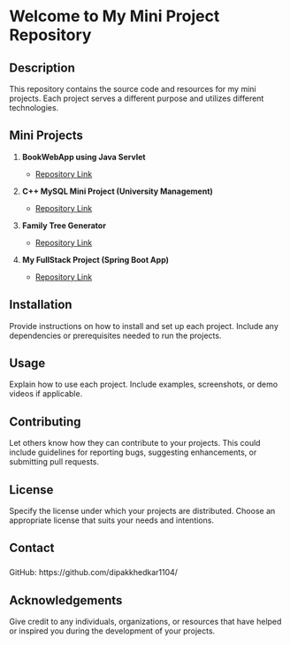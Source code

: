 # Welcome to My Mini Project Repository

## Description
This repository contains the source code and resources for my mini projects. Each project serves a different purpose and utilizes different technologies.

## Mini Projects

1. **BookWebApp using Java Servlet**
   - [Repository Link](https://github.com/dipakkhedkar1104/Mini-Projects/tree/main/BookWebApp-Java-Servlet)

2. **C++ MySQL Mini Project (University Management)**
   - [Repository Link](https://github.com/dipakkhedkar1104/Mini-Projects/tree/main/C%2B%2B%20_MySQL_Mini_project/MyProjectsCPP)

3. **Family Tree Generator**
   - [Repository Link](https://github.com/dipakkhedkar1104/Mini-Projects/tree/main/Family-Tree-Generator)

4. **My FullStack Project (Spring Boot App)**
   - [Repository Link](https://github.com/dipakkhedkar1104/Mini-Projects/tree/main/My_FullStack_Project_SpringB-react)

## Installation
Provide instructions on how to install and set up each project. Include any dependencies or prerequisites needed to run the projects.

## Usage
Explain how to use each project. Include examples, screenshots, or demo videos if applicable.

## Contributing
Let others know how they can contribute to your projects. This could include guidelines for reporting bugs, suggesting enhancements, or submitting pull requests.

## License
Specify the license under which your projects are distributed. Choose an appropriate license that suits your needs and intentions.

## Contact
<h3></h3> GitHub: https://github.com/dipakkhedkar1104/</h3>

## Acknowledgements
Give credit to any individuals, organizations, or resources that have helped or inspired you during the development of your projects.
